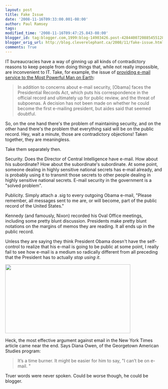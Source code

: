 ```yaml
---
layout: post
title: Fake Issue
date: '2008-11-16T09:33:00.001-08:00'
author: Paul Ramsey
tags: 
modified_time: '2008-11-16T09:47:25.843-08:00'
blogger_id: tag:blogger.com,1999:blog-14903426.post-4284400720885455128
blogger_orig_url: http://blog.cleverelephant.ca/2008/11/fake-issue.html
comments: True
---
```


IT bureaucracies have a way of ginning up all kinds of contradictory reasons to keep people from doing things that, while not really impossible, are inconvenient to IT.  Take, for example, the issue of [providing e-mail service to the Most Powerful Man on Earth](http://www.nytimes.com/2008/11/16/us/politics/16blackberry.html):

<blockquote>In addition to concerns about e-mail security, [Obama] faces the Presidential Records Act, which puts his correspondence in the official record and ultimately up for public review, and the threat of subpoenas. A decision has not been made on whether he could become the first e-mailing president, but aides said that seemed doubtful.</blockquote>

So, on the one hand there's the problem of maintaining security, and on the other hand there's the problem that everything said will be on the public record. Hey, wait a minute, those are contradictory objections! Taken together, they are meaningless.

Take them separately then.

Security. Does the Director of Central Intelligence have e-mail. How about his subordinate? How about the subordinate's subordinate. At some point, someone dealing in highly sensitive national secrets has e-mail already, and is probably using it to transmit those secrets to other people dealing in highly sensitive national secrets. E-mail security in the government is a "solved problem".

Publicity. Simply attach a .sig to every outgoing Obama e-mail, "Please remember, all messages sent to me are, or will become, part of the public record of the United States."

Kennedy (and famously, Nixon) recorded his Oval Office meetings, including some pretty blunt discussion. Presidents make pretty blunt notations on the margins of memos they are reading. It all ends up in the public record.

Unless they are saying they think President Obama doesn't have the self-control to realize that his e-mail is going to be public at some point, I really fail to see how e-mail is a medium so radically different from all preceding that the President has to actually *stop using it*.  

<img src="http://graphics8.nytimes.com/images/2008/11/16/us/politics/16blackberry_span.jpg" width="400" height="220" />

Heck, the most effective argument against email in the New York Times article came near the end. Says Diana Owen, of the Georgetown American Studies program:

<blockquote>It’s a time burner. It might be easier for him to say,  "I can’t be on e-mail. " </blockquote>

 Truer words were never spoken. Could be worse though, he could be blogger.


